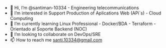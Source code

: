 - 👋 Hi, I’m @santiman-10334 - Engineering telecommunications
- 👀 I’m interested in Support Production of Aplications Web (APi´s) - Cloud Computing
- 🌱 I’m currently learning Linux Professional - Docker/BDA - Terraform - Orientado al Soporte Backend (NOC)
- 💞️ I’m looking to collaborate on  DevOps/SRE
- 📫 How to reach me santi.10334@gmail.com

<!---
santiman-10334/santiman-10334 is a ✨ special ✨ repository because its `README.md` (this file) appears on your GitHub profile.
You can click the Preview link to take a look at your changes.
--->

